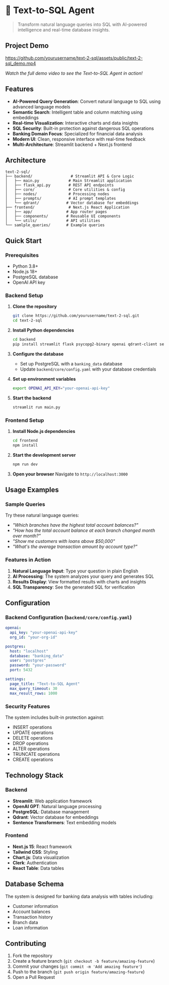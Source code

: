 # 🔷 Text-to-SQL Agent

> Transform natural language queries into SQL with AI-powered intelligence and real-time database insights.

## Project Demo

https://github.com/yourusername/text-2-sql/assets/public/text-2-sql_demo.mp4

*Watch the full demo video to see the Text-to-SQL Agent in action!*

## Features

- **AI-Powered Query Generation**: Convert natural language to SQL using advanced language models
- **Semantic Search**: Intelligent table and column matching using embeddings
- **Real-time Visualization**: Interactive charts and data insights
- **SQL Security**: Built-in protection against dangerous SQL operations
- **Banking Domain Focus**: Specialized for financial data analysis
- **Modern UI**: Clean, responsive interface with real-time feedback
- **Multi-Architecture**: Streamlit backend + Next.js frontend

## Architecture

```
text-2-sql/
├── backend/                 # Streamlit API & Core Logic
│   ├── main.py             # Main Streamlit application
│   ├── flask_api.py        # REST API endpoints
│   ├── core/               # Core utilities & config
│   ├── nodes/              # Processing nodes
│   ├── prompts/            # AI prompt templates
│   └── qdrant/            # Vector database for embeddings
├── frontend/               # Next.js React Application
│   ├── app/               # App router pages
│   ├── components/        # Reusable UI components
│   └── utils/             # API utilities
└── samlple_queries/       # Example queries
```

## Quick Start

### Prerequisites

- Python 3.8+
- Node.js 18+
- PostgreSQL database
- OpenAI API key

### Backend Setup

1. **Clone the repository**
   ```bash
   git clone https://github.com/yourusername/text-2-sql.git
   cd text-2-sql
   ```

2. **Install Python dependencies**
   ```bash
   cd backend
   pip install streamlit flask psycopg2-binary openai qdrant-client sentence-transformers pyyaml
   ```

3. **Configure the database**
   - Set up PostgreSQL with a `banking_data` database
   - Update `backend/core/config.yaml` with your database credentials

4. **Set up environment variables**
   ```bash
   export OPENAI_API_KEY="your-openai-api-key"
   ```

5. **Start the backend**
   ```bash
   streamlit run main.py
   ```

### Frontend Setup

1. **Install Node.js dependencies**
   ```bash
   cd frontend
   npm install
   ```

2. **Start the development server**
   ```bash
   npm run dev
   ```

3. **Open your browser**
   Navigate to `http://localhost:3000`

## Usage Examples

### Sample Queries

Try these natural language queries:

- *"Which branches have the highest total account balances?"*
- *"How has the total account balance at each branch changed month over month?"*
- *"Show me customers with loans above $50,000"*
- *"What's the average transaction amount by account type?"*

### Features in Action

1. **Natural Language Input**: Type your question in plain English
2. **AI Processing**: The system analyzes your query and generates SQL
3. **Results Display**: View formatted results with charts and insights
4. **SQL Transparency**: See the generated SQL for verification

## Configuration

### Backend Configuration (`backend/core/config.yaml`)

```yaml
openai:
  api_key: "your-openai-api-key"
  org_id: "your-org-id"

postgres:
  host: "localhost"
  database: "banking_data"
  user: "postgres"
  password: "your-password"
  port: 5432

settings:
  page_title: "Text-to-SQL Agent"
  max_query_timeout: 30
  max_result_rows: 1000
```

### Security Features

The system includes built-in protection against:
- INSERT operations
- UPDATE operations  
- DELETE operations
- DROP operations
- ALTER operations
- TRUNCATE operations
- CREATE operations

## Technology Stack

### Backend
- **Streamlit**: Web application framework
- **OpenAI GPT**: Natural language processing
- **PostgreSQL**: Database management
- **Qdrant**: Vector database for embeddings
- **Sentence Transformers**: Text embedding models

### Frontend
- **Next.js 15**: React framework
- **Tailwind CSS**: Styling
- **Chart.js**: Data visualization
- **Clerk**: Authentication
- **React Table**: Data tables

## Database Schema

The system is designed for banking data analysis with tables including:
- Customer information
- Account balances
- Transaction history
- Branch data
- Loan information

## Contributing

1. Fork the repository
2. Create a feature branch (`git checkout -b feature/amazing-feature`)
3. Commit your changes (`git commit -m 'Add amazing feature'`)
4. Push to the branch (`git push origin feature/amazing-feature`)
5. Open a Pull Request